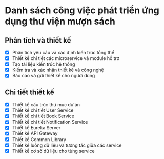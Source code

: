 # Danh sách công việc phát triển ứng dụng thư viện mượn sách

## Phân tích và thiết kế
- [x] Phân tích yêu cầu và xác định kiến trúc tổng thể
- [x] Thiết kế chi tiết các microservice và module hỗ trợ
- [x] Tạo tài liệu kiến trúc hệ thống
- [x] Kiểm tra và xác nhận thiết kế và công nghệ
- [x] Báo cáo và gửi thiết kế cho người dùng

## Chi tiết thiết kế
- [x] Thiết kế cấu trúc thư mục dự án
- [x] Thiết kế chi tiết User Service
- [x] Thiết kế chi tiết Book Service
- [x] Thiết kế chi tiết Notification Service
- [x] Thiết kế Eureka Server
- [x] Thiết kế API Gateway
- [x] Thiết kế Common Library
- [x] Thiết kế luồng dữ liệu và tương tác giữa các service
- [x] Thiết kế cơ sở dữ liệu cho từng service
